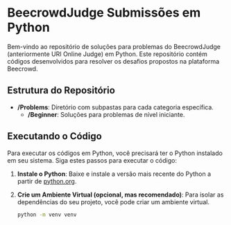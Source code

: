 # BeecrowdJudge Submissões em Python

Bem-vindo ao repositório de soluções para problemas do BeecrowdJudge (anteriormente URI Online Judge) em Python. Este repositório contém códigos desenvolvidos para resolver os desafios propostos na plataforma Beecrowd.

## Estrutura do Repositório

- **/Problems**: Diretório com subpastas para cada categoria específica.
  - **/Beginner**: Soluções para problemas de nível iniciante.

## Executando o Código

Para executar os códigos em Python, você precisará ter o Python instalado em seu sistema. Siga estes passos para executar o código:

1. **Instale o Python**: Baixe e instale a versão mais recente do Python a partir de [python.org](https://www.python.org/downloads/).

2. **Crie um Ambiente Virtual (opcional, mas recomendado)**: Para isolar as dependências do seu projeto, você pode criar um ambiente virtual.

   ```sh
   python -m venv venv

